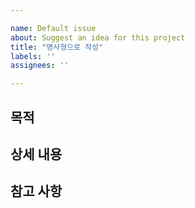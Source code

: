 ```yaml
---

name: Default issue
about: Suggest an idea for this project
title: "명사형으로 작성"
labels: ''
assignees: ''

---  
```


## 목적  

## 상세 내용  

## 참고 사항  
